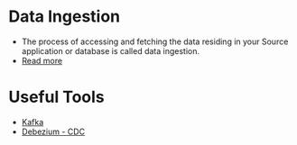 # Data Ingestion
- The process of accessing and fetching the data residing in your Source application or database is called data ingestion.
- [Read more](https://docs.hevodata.com/data-ingestion/)

# Useful Tools
- [Kafka](../4_MessageBrokersEDA/Kafka/Readme.md)
- [Debezium - CDC](../3_Databases/5_Database-Internals/ChangeDataCapture/Debezium.md)